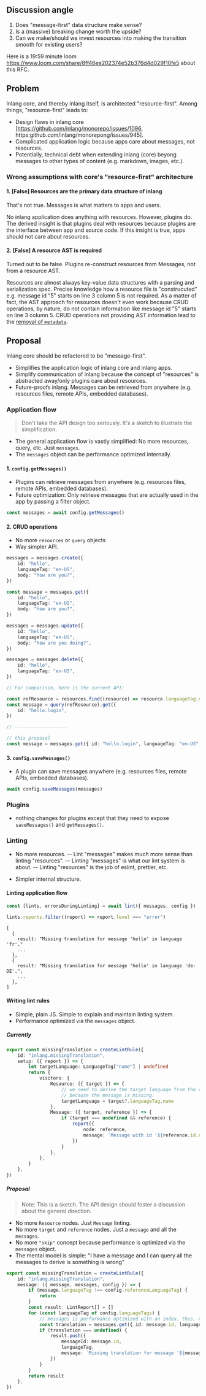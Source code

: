 ## Discussion angle

1. Does "message-first" data structure make sense?
2. Is a (massive) breaking change worth the upside?
3. Can we make/should we invest resources into making the transition smooth for existing users?

Here is a 19:59 minute loom https://www.loom.com/share/8ff46ee202374e52b376d4d029f10fe5 about this RFC.

## Problem

Inlang core, and thereby inlang itself, is architected "resource-first". Among things, "resource-first" leads to:

- Design flaws in inlang core [https://github.com/inlang/monorepo/issues/1096, https:github.com/inlang/monorepong/issues/945].
- Complicated application logic because apps care about messages, not resources.
- Potentially, technical debt when extending inlang (core) beyong messages to other types of content (e.g. markdown, images, etc.).

### Wrong assumptions with core's "resource-first" architecture

#### 1. [False] Resources are the primary data structure of inlang

That's not true. Messages is what matters to apps and users.

No inlang application does anything with resources. However, plugins do. The derived insight is that plugins deal with resources because plugins are the interface between app and source code. If this insight is true, apps should not care about resources.

#### 2. [False] A resource AST is required

Turned out to be false. Plugins re-construct resources from Messages, not from a resource AST.

Resources are almost always key-value data structures with a parsing and serialization spec. Precise knowledge how a resource file is "construcuted" e.g. message id "5" starts on line 3 column 5 is not required. As a matter of fact, the AST approach for resources doesn't even work because CRUD operations, by nature, do not contain information like message id "5" starts on line 3 column 5. CRUD operations not providing AST information lead to the [removal of `metadata`](https://github.com/inlang/monorepo/issues/945).

## Proposal

Inlang core should be refactored to be "message-first".

- Simplifies the application logic of inlang core and inlang apps.
- Simplify communication of inlang because the concept of "resources" is abstracted away/only plugins care about resources.
- Future-proofs inlang. Messages can be retrieved from anywhere (e.g. resources files, remote APIs, embedded databases).

### Application flow

> Don't take the API design too seriously. It's a sketch to illustrate the simplification.

- The general application flow is vastly simplified: No more resources, query, etc. Just `messages`.
- The `messages` object can be performance optimized internally.

#### 1. `config.getMessages()`

- Plugins can retrieve messages from anywhere (e.g. resources files, remote APIs, embedded databases).
- Future optimization: Only retrieve messages that are actually used in the app by passing a filter object.

```ts
const messages = await config.getMessages()
```

#### 2. CRUD operations

- No more `resources` or `query` objects
- Way simpler API.

```ts
messages = messages.create({
	id: "hello",
	languageTag: "en-US",
	body: "how are you?",
})

const message = messages.get({
	id: "hello",
	languageTag: "en-US",
	body: "how are you?",
})

messages = messages.update({
	id: "hello",
	languageTag: "en-US",
	body: "how are you doing?",
})

messages = messages.delete({
	id: "hello",
	languageTag: "en-US",
})
```

```ts
// For comparison, here is the current API:

const refResource = resources.find((resource) => resource.languageTag.name === "en-US")
const message = query(refResource).get({
	id: "hello.login",
})

// -------------------

// this proposal
const message = messages.get({ id: "hello.login", languageTag: "en-US" })
```

#### 3. `config.saveMessages()`

- A plugin can save messages anywhere (e.g. resources files, remote APIs, embedded databases).

```ts
await config.saveMessages(messages)
```

### Plugins

- nothing changes for plugins except that they need to expose `saveMessages()` and `getMessages()`.

### Linting

- No more resources.
  -- Lint "messages" makes much more sense than linting "resources".
  -- Linting "messages" is what our lint system is about.
  -- Linting "resources" is the job of eslint, prettier, etc.

- Simpler internal structure.

#### Linting application flow

```ts
const [lints, errorsDuringLinting] = await lint({ messages, config })

lints.reports.filter((report) => report.level === "error")
```

```
[
  {
    result: "Missing translation for message 'hello' in language 'fr'."
    ...
  },
  {
    result: "Missing translation for message 'hello' in language 'de-DE'.",
    ...
  },
]

```

#### Writing lint rules

- Simple, plain JS. Simple to explain and maintain linting system.
- Performance optimized via the `messages` object.

##### Currently

```ts
export const missingTranslation = createLintRule({
	id: "inlang.missingTranslation",
	setup: ({ report }) => {
		let targetLanguage: LanguageTag["name"] | undefined
		return {
			visitors: {
				Resource: ({ target }) => {
					// we need to derive the target language from the resource
					// because the message is missing.
					targetLanguage = target?.languageTag.name
				},
				Message: ({ target, reference }) => {
					if (target === undefined && reference) {
						report({
							node: reference,
							message: `Message with id '${reference.id.name}' is missing for '${targetLanguage}'.`,
						})
					}
				},
			},
		}
	},
})
```

##### Proposal

> Note: This is a sketch. The API design should foster a discussion about the general direction.

- No more `Resource` nodes. Just `Message` linting.
- No more `target` and `reference` nodes. Just a `message` and all the `messages`.
- No more `"skip"` concept because performance is optimized via the `messages` object.
- The mental model is simple: "I have a message and I can query all the messages to derive is something is wrong"

```ts
export const missingTranslation = createLintRule({
	id: "inlang.missingTranslation",
	message: ({ message, messages, config }) => {
		if (message.languageTag !== config.referenceLanguageTag) {
			return
		}
		const result: LintReport[] = []
		for (const languageTag of config.languageTags) {
			// messages is performance optimized with an index. thus, this (should be) fast.
			const translation = messages.get({ id: message.id, languageTag })
			if (translation === undefined) {
				result.push({
					messageId: message.id,
					languageTag,
					message: `Missing translation for message '${message.id}' in language '${languageTag}'.`,
				})
			}
		}
		return result
	},
})
```
